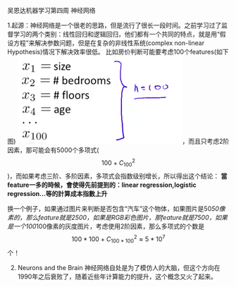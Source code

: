 吴恩达机器学习第四周
神经网络

1.起源：神经网络是一个很老的思路，但是流行了很长一段时间。之前学习过了监督学习的两个类别：线性回归和逻辑回归，他们都有一个共同的特点，就是用“假设方程”来解决参数问题，但是在复杂的非线性系统(complex non-linear Hypothesis)情况下解决效率很低。
比如房价判断可能要考虑100个features(如下图) ![](7.png)，而且只考虑2阶因素，那可能会有5000个多项式($$100+C_{100}^2$$)，而如果考虑三阶、多阶因素，多项式会指数级别增长，所以得出这个结论：
  **當feature一多的時候，會使得先前提到的：linear regression,logistic regression...等的計算成本指數上升**

换一个例子，如果通过图片来判断是否包含“汽车”这个物体，如果图片是50*50像素的，那么feature就是2500，如果是RGB彩色图片，那feature就是7500，如果是一个100*100像素的灰度图片，考虑使用2阶因素，那么多项式的个数是 $$100*100+C_{100*100}^2 \approx 5*10^7$$个！

2. Neurons and the Brain
神经网络自处是为了模仿人的大脑，但这个方向在1990年之后衰败了，随着近些年计算能力的提升，这个概念又火了起来。